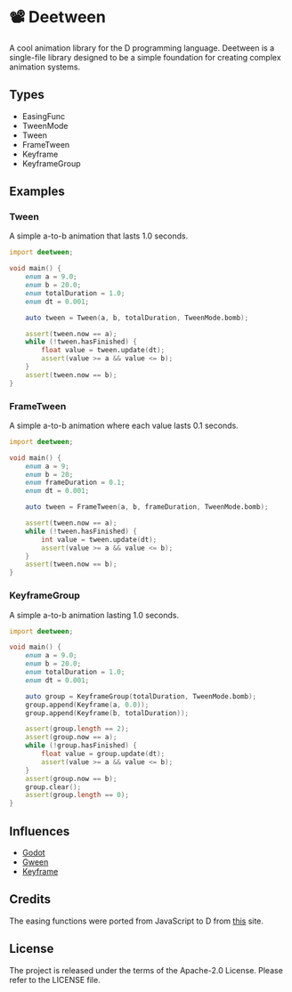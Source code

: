 # 📽 Deetween

A cool animation library for the D programming language.
Deetween is a single-file library designed to be a simple foundation for creating complex animation systems.

## Types

* EasingFunc
* TweenMode
* Tween
* FrameTween
* Keyframe
* KeyframeGroup

## Examples

### Tween

A simple a-to-b animation that lasts 1.0 seconds.

```d
import deetween;

void main() {
    enum a = 9.0;
    enum b = 20.0;
    enum totalDuration = 1.0;
    enum dt = 0.001;

    auto tween = Tween(a, b, totalDuration, TweenMode.bomb);

    assert(tween.now == a);
    while (!tween.hasFinished) {
        float value = tween.update(dt);
        assert(value >= a && value <= b);
    }
    assert(tween.now == b);
}
```

### FrameTween

A simple a-to-b animation where each value lasts 0.1 seconds.

```d
import deetween;

void main() {
    enum a = 9;
    enum b = 20;
    enum frameDuration = 0.1;
    enum dt = 0.001;

    auto tween = FrameTween(a, b, frameDuration, TweenMode.bomb);

    assert(tween.now == a);
    while (!tween.hasFinished) {
        int value = tween.update(dt);
        assert(value >= a && value <= b);
    }
    assert(tween.now == b);
}
```

### KeyframeGroup

A simple a-to-b animation lasting 1.0 seconds.

```d
import deetween;

void main() {
    enum a = 9.0;
    enum b = 20.0;
    enum totalDuration = 1.0;
    enum dt = 0.001;

    auto group = KeyframeGroup(totalDuration, TweenMode.bomb);
    group.append(Keyframe(a, 0.0));
    group.append(Keyframe(b, totalDuration));

    assert(group.length == 2);
    assert(group.now == a);
    while (!group.hasFinished) {
        float value = group.update(dt);
        assert(value >= a && value <= b);
    }
    assert(group.now == b);
    group.clear();
    assert(group.length == 0);
}
```

## Influences

* [Godot](https://docs.godotengine.org/en/stable/classes/class_animationplayer.html)
* [Gween](https://github.com/tanema/gween)
* [Keyframe](https://github.com/HannesMann/keyframe)

## Credits

The easing functions were ported from JavaScript to D from [this](https://easings.net/) site.

## License

The project is released under the terms of the Apache-2.0 License.
Please refer to the LICENSE file.